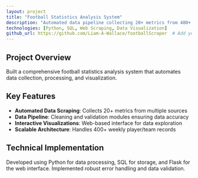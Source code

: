 ```yaml
---
layout: project
title: "Football Statistics Analysis System"
description: "Automated data pipeline collecting 20+ metrics from 400+ weekly player/team records with interactive visualizations"
technologies: [Python, SQL, Web Scraping, Data Visualization]
github_url: https://github.com/Liam-A-Wallace/footballScraper  # Add your actual GitHub URL
---
```


## Project Overview

Built a comprehensive football statistics analysis system that automates data collection, processing, and visualization.

## Key Features

- **Automated Data Scraping**: Collects 20+ metrics from multiple sources
- **Data Pipeline**: Cleaning and validation modules ensuring data accuracy
- **Interactive Visualizations**: Web-based interface for data exploration
- **Scalable Architecture**: Handles 400+ weekly player/team records

## Technical Implementation

Developed using Python for data processing, SQL for storage, and Flask for the web interface. Implemented robust error handling and data validation.